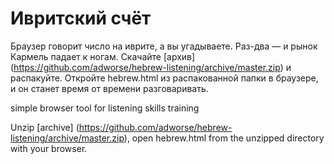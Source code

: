 # Ивритский счёт
Браузер говорит число на иврите, а вы угадываете. Раз-два — и рынок Кармель падает к ногам.
Скачайте [архив] (https://github.com/adworse/hebrew-listening/archive/master.zip) и распакуйте. Откройте hebrew.html из распакованной папки в браузере, и он станет время от времени разговаривать.

simple browser tool for listening skills training

Unzip [archive] (https://github.com/adworse/hebrew-listening/archive/master.zip), open hebrew.html from the unzipped directory with your browser.
